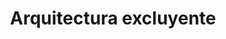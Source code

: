 ---
number: '4'
title: 'Arquitectura excluyente'
summary: 'Si la arquitectura es responsable de que se presente una exclusión social entendemos qué tan centrado en las personas es el diseño.'
text: 'Existe una comunidad numerosa que se ha convertido en víctima de la exclusión social, ésto consecuencia de diseños arquitectónicos y urbanos que se basan en estrategias anticuadas, seguramente funcionales en un pasado pero ineficientes en la actualidad. Estas personas tienen que vivir su día a día en ciudades que definitivamente no fueron diseñadas para ellas.'
question: '¿Puede la arquitectura, el diseño, el ingenio y la creatividad resolver la accesibilidad de las personas con movilidad reducida o tendremos que disponer de otras estrategias?'
image: '/selective-architecture.png'
---